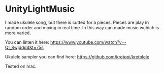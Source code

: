 # UnityLightMusic

I made ukulele song, but there is cutted for a pieces. Pieces are play in random order and mixing in real time. In this way can made music wchich is more varied.

You can linten it here: https://www.youtube.com/watch?v=-QI_8wjddd4&t=75s

Ukulele sampler you can find here: https://github.com/kretopi/kretolele

Tested on mac.
